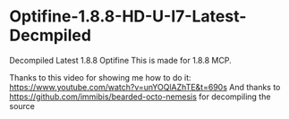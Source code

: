 # Optifine-1.8.8-HD-U-I7-Latest-Decmpiled
Decompiled Latest 1.8.8 Optifine
This is made for 1.8.8 MCP.

Thanks to this video for showing me how to do it: https://www.youtube.com/watch?v=unYOQlAZhTE&t=690s
And thanks to https://github.com/immibis/bearded-octo-nemesis for decompiling the source
